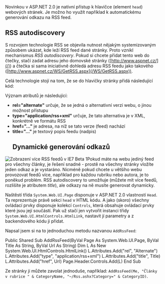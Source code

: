 <!-- dcterms:identifier = aspnetcz#70 -->
<!-- dcterms:title = Programová práce s hlavičkou stránky -->
<!-- dcterms:abstract = Novinkou v ASP.NET 2.0 je nativní přístup k hlavičce (element HEAD) webových stránek. Je možno ho využít například k automatickému generování odkazu na RSS feed. -->
<!-- np9:categoryId = 1 -->
<!-- x4w:category = Tipy, triky -->
<!-- np9:authorId = 1 -->
<!-- np9:authorEmail = michal.valasek@altairis.cz -->
<!-- dcterms:creator = Michal Altair Valášek -->
<!-- dcterms:created = 2005-12-22T05:04:02.117+01:00 -->
<!-- dcterms:dateAccepted = 2005-12-22T05:04:02.117+01:00 -->

  

Novinkou v ASP.NET 2.0 je nativní přístup k hlavičce (element `head`) webových stránek. Je možno ho využít například k automatickému generování odkazu na RSS feed.
 <h2>RSS autodiscovery</h2> 

S rozvojem technologie RSS se objevila nutnost nějakým systemizovaným způsobem ukázat, kde leží RSS feed dané stránky. Proto vznikl mechanismus <em>RSS autodiscovery</em>. Pokud si chcete přidat tento web do čtečky, stačí zadat adresu jeho domovské stránky ([http://www.aspnet.cz/](/)) a čtečka si sama iniciativně dohledá adresu RSS feedu jako takového ([http://www.aspnet.cz/WS/GetRSS.aspx](/WS/GetRSS.aspx)).

Celá technologie stojí na tom, že se do hlavičky stránky přidá následující kód:

<link rel="alternate" type="application/rss+xml" HREF="/WS/GetRSS.aspx" title="Nejnovější články na ASPNET.CZ" />

Význam atributů je následující:

*   <strong>rel="alternate"</strong> určuje, že se jedná o alternativní verzi webu, o jinou možnost přístupu
*   <strong>type="application/rss+xml"</strong> určuje, že tato alternativa je v XML, konkrétně ve formátu RSS
*   <strong>href="..."</strong> je adresa, na níž se tato verze (feed) nachází
*   <strong>title="..."</strong> je textový popis feedu (nadpis) <h2>Dynamické generování odkazů</h2> 

![Zobrazení více RSS feedů v IE7 Beta 1](/files/20051222-IE7RSS.png)Pokud máte na webu jediný feed pro všechny články, je řešení snadné - prostě na všechny stránky vložíte jeden odkaz a je vystaráno. Nicméně pokud chcete u většího webu provozovat feedů více, například pro každou rubriku nebo autora, je to poněkud problém. RSS autodiscovery to umožňuje (můžete mít více feedů, rozlišíte je atributem <em>title</em>), ale odkazy na ně musíte generovat dynamicky.

Naštěstí třída `System.Web.UI.Page` disponuje v ASP.NET 2.0 vlastností `Head`. Ta reprezentuje právě sekci `head` v HTML kódu. A jako (skoro) všechny ovládací prvky disponuje kolekcí `Controls`, která obsahuje ovládací prvky které jsou její součástí. Pak už stačí jen vytvořit instanci třídy `System.Web.UI.HtmlControls.HtmlLink`, nastavit jí parametry a z backendového kódu ji přidat.

Napsal jsem si na to jednoduchou metodu nazvanou `AddRssFeed`:

Public Shared Sub AddRssFeed(ByVal Page As System.Web.UI.Page, ByVal Title As String, ByVal Url As String) Dim L As New System.Web.UI.HtmlControls.HtmlLink() L.Attributes.Add("rel", "Alternate") L.Attributes.Add("type", "application/rss+xml") L.Attributes.Add("title", Title) L.Attributes.Add("href", Url) Page.Header.Controls.Add(L) End Sub

Ze stránky ji můžete zavolat jednoduše, například: `AddRssFeed(Me, "Články v rubrice " & CategoryName, "~/Rss.ashx?Category=" & CategoryID)`.